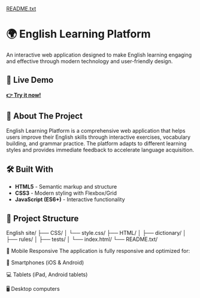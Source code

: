 [README.txt](https://github.com/user-attachments/files/23211146/README.txt)
# 🌍 English Learning Platform

An interactive web application designed to make English learning engaging and effective through modern technology and user-friendly design.
## 🚀 Live Demo

[**👉 Try it now!**](https://my-eng.netlify.app)

## 📖 About The Project

English Learning Platform is a comprehensive web application that helps users improve their English skills through interactive exercises, vocabulary building, and grammar practice. The platform adapts to different learning styles and provides immediate feedback to accelerate language acquisition.
## 🛠️ Built With

- **HTML5** - Semantic markup and structure
- **CSS3** - Modern styling with Flexbox/Grid
- **JavaScript (ES6+)** - Interactive functionality

## 🎯 Project Structure
English site/
├── CSS/
│ └── style.css/
├── HTML/
│ ├── dictionary/
│ ├── rules/
│ ├── tests/
│ └── index.html/
└── README.txt/

📱 Mobile Responsive
The application is fully responsive and optimized for:

📱 Smartphones (iOS & Android)

💻 Tablets (iPad, Android tablets)

🖥️ Desktop computers
